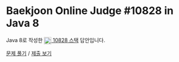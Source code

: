 # Baekjoon Online Judge #10828 in Java 8
Java 8로 작성한 [<img src="https://static.solved.ac/tier_small/7.svg" height="20" align="center">
10828 스택](https://www.acmicpc.net/problem/10828) 답안입니다.

[문제 풀기](https://www.acmicpc.net/problem/10828) /
[제출 보기](https://www.acmicpc.net/source/86443412)
